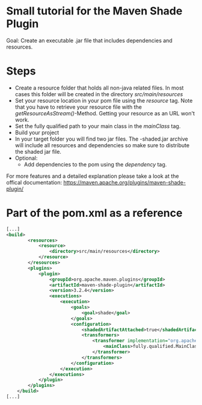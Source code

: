 # Small tutorial for the Maven Shade Plugin

Goal: Create an executable .jar file that includes dependencies and resources.

# Steps
* Create a resource folder that holds all non-java related files.
  In most cases this folder will be created in the directory *src/main/resources*
* Set your resource location in your pom file using the *resource* tag.
  Note that you have to retrieve your resource file with the *getResourceAsStream()*-Method. Getting your resource as an URL won't work.
* Set the fully qualified path to your main class in the *mainClass* tag.
* Build your project
* In your target folder you will find two jar files. The -shaded.jar archive will include all resources and dependencies so make sure to distribute the shaded jar file.
* Optional: 
    - Add dependencies to the pom using the *dependency* tag.

For more features and a detailed explanation please take a look at the offical documentation: https://maven.apache.org/plugins/maven-shade-plugin/

# Part of the pom.xml as a reference
```xml
[...]
<build>
        <resources>
            <resource>
                <directory>src/main/resources</directory>
            </resource>
        </resources>
        <plugins>
            <plugin>
                <groupId>org.apache.maven.plugins</groupId>
                <artifactId>maven-shade-plugin</artifactId>
                <version>3.2.4</version>
                <executions>
                    <execution>
                        <goals>
                            <goal>shade</goal>
                        </goals>
                        <configuration>
                            <shadedArtifactAttached>true</shadedArtifactAttached>
                            <transformers>
                                <transformer implementation="org.apache.maven.plugins.shade.resource.ManifestResourceTransformer">
                                    <mainClass>fully.qualified.MainClass</mainClass>
                                </transformer>
                            </transformers>
                        </configuration>
                    </execution>
                </executions>
            </plugin>
        </plugins>
    </build>
[...]
```
